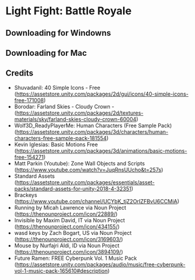 # Light Fight: Battle Royale

## Downloading for Windowns
## Downloading for Mac
## Credits
- Shuvadanil: 40 Simple Icons - Free (https://assetstore.unity.com/packages/2d/gui/icons/40-simple-icons-free-171008)
- Borodar: Farland Skies - Cloudy Crown - (https://assetstore.unity.com/packages/2d/textures-materials/sky/farland-skies-cloudy-crown-60004)
- Wolf3D_ReadyPlayerMe: Human Characters (Free Sample Pack) (https://assetstore.unity.com/packages/3d/characters/human-characters-free-sample-pack-181554)
- Kevin Iglesias: Basic Motions Free (https://assetstore.unity.com/packages/3d/animations/basic-motions-free-154271)
- Matt Parkin (Youtube): Zone Wall Objects and Scripts (https://www.youtube.com/watch?v=JuqRnsUUcho&t=257s)
- Standard Assets (https://assetstore.unity.com/packages/essentials/asset-packs/standard-assets-for-unity-2018-4-32351)
- Brackeys (https://www.youtube.com/channel/UCYbK_tjZ2OrIZFBvU6CCMiA)
- Running by Micah Lawrence via Noun Project (https://thenounproject.com/icon/22889/)
- Invisible by Maxim David, IT via Noun Project (https://thenounproject.com/icon/434155/)
- wasd keys by Zach Bogart, US via Noun Project (https://thenounproject.com/icon/3169603/)
- Mouse by Nurfajri Aldi, ID via Noun Project (https://thenounproject.com/icon/3894109/)
- Future Ramen: FREE Cyberpunk Vol. 1 Music Pack (https://assetstore.unity.com/packages/audio/music/free-cyberpunk-vol-1-music-pack-165610#description)
